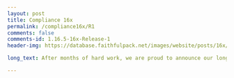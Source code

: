 ```yaml
---
layout: post
title: Compliance 16x
permalink: /compliance16x/R1
comments: false
comments-id: 1.16.5-16x-Release-1
header-img: https://database.faithfulpack.net/images/website/posts/16x/R1b.jpg

long_text: After months of hard work, we are proud to announce our long-time collaboration project with none other than Mojang itself, Compliance 16x!<br><br>Originally, this started as a small side project of one of our moderators. We already have 32x and 64x, so 16x was the obvious choice.<br><br>Somehow, word got out to Mojang, and after some time they contacted us about it. They liked it so much they decided to include it as the default resource pack in all editions of Minecraft! We've been told there are issues with pushing the update to the Mojang servers though, so please download the pack manually by clicking the button below!<br><br>We hope you enjoy the pack and that the server issue is fixed soon.

---
```

